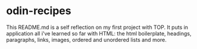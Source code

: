 # odin-recipes
This README.md is a self reflection on my first project with TOP. It puts in application all i've learned so far with HTML: the html boilerplate, headings, paragraphs, links, images, ordered and unordered lists and more.